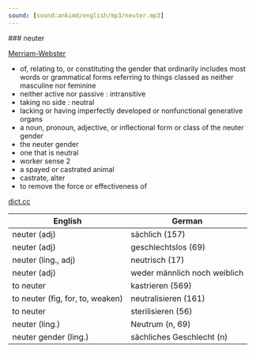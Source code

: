 ```yaml
---
sound: [sound:ankimd/english/mp3/neuter.mp3]
---
```


\### neuter

[Merriam-Webster](https://www.merriam-webster.com/dictionary/neuter)

- of, relating to, or constituting the gender that ordinarily includes most words or grammatical forms referring to things classed as neither masculine nor feminine
- neither active nor passive : intransitive
- taking no side : neutral
- lacking or having imperfectly developed or nonfunctional generative organs
- a noun, pronoun, adjective, or inflectional form or class of the neuter gender
- the neuter gender
- one that is neutral
- worker sense 2
- a spayed or castrated animal
- castrate, alter
- to remove the force or effectiveness of

[dict.cc](https://www.dict.cc/neuter)

| English        | German       |
| -------------- | ------------ |
| neuter (adj) | sächlich (157) |
| neuter (adj) | geschlechtslos (69) |
| neuter (ling., adj) | neutrisch (17) |
| neuter (adj) | weder männlich noch weiblich |
| to neuter | kastrieren (569) |
| to neuter (fig, for, to, weaken) | neutralisieren (161) |
| to neuter | sterilisieren (56) |
| neuter (ling.) | Neutrum (n, 69) |
| neuter gender (ling.) | sächliches Geschlecht (n) |
